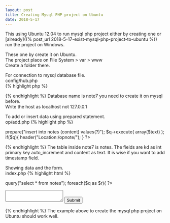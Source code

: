 ```yaml
---
layout: post
title: Creating Mysql PHP project on Ubuntu
date: 2018-5-17
---
```

This using Ubuntu 12.04 to run mysql php project either by creating one
or [already]({% post_url 2018-5-17-exist-mysql-php-project-to-ubuntu %})
run the project on Windows.

These one by create it on Ubuntu.  
The project place on File System > var > www  
Create a folder there.

For connection to mysql database file.  
config/hub.php  
{% highlight php %}
<?php
$hub = new PDO('mysql:host=localhost;
dbname=note7;charset=utf8;',
'root', 'thepswrd');
?>
{% endhighlight %}
Database name is note7 you need to create it on mysql before.  
Write the host as localhost not 127.0.0.1

To add or insert data using prepared statement.  
op/add.php
{% highlight php %}
<?php
$text = $_POST['text'];

include "../config/hub.php";

$q = $hub->prepare("insert into notes (content) values(?)");
$q->execute( array($text) );

if($q){
header("Location:/opnote/");
}
?>
{% endhighlight %}
The table inside note7 is notes. The fields are kd as int primary key auto_increment and content as text. It is wise if you want to add timestamp field.

Showing data and the form.  
index.php
{% highlight html %}
<?php
include "config/hub.php";
$q = $hub->query("select * from notes");

foreach($q as $r){ ?>

<p>
<?php echo nl2br( $r['content'] ); ?>
</p>

<?php
}
?>

<form method='POST' action='op/add.php'>
	<textarea name='text'></textarea>
	<input type='submit'>
</form>
{% endhighlight %}
The example above to create the mysql php project on Ubuntu should work well.
